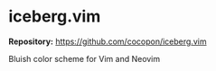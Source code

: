 # iceberg.vim

**Repository:** <https://github.com/cocopon/iceberg.vim>

Bluish color scheme for Vim and Neovim
